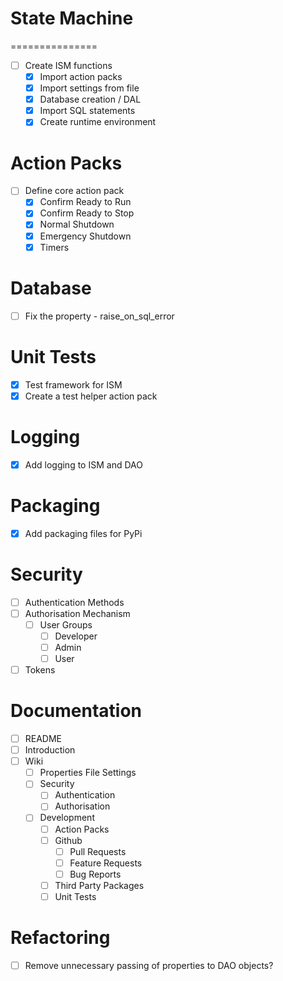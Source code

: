 # State Machine
===============
- [ ] Create ISM functions
  - [x] Import action packs
  - [x] Import settings from file
  - [x] Database creation / DAL
  - [x] Import SQL statements
  - [x] Create runtime environment

# Action Packs
- [ ] Define core action pack
    - [x] Confirm Ready to Run
    - [x] Confirm Ready to Stop
    - [x] Normal Shutdown
    - [x] Emergency Shutdown
    - [x] Timers

# Database
- [ ] Fix the property - raise_on_sql_error

# Unit Tests
- [x] Test framework for ISM
- [x] Create a test helper action pack

# Logging
- [x] Add logging to ISM and DAO

# Packaging
- [x] Add packaging files for PyPi

# Security
- [ ] Authentication Methods
- [ ] Authorisation Mechanism
  - [ ] User Groups
    - [ ] Developer
    - [ ] Admin
    - [ ] User
- [ ] Tokens

# Documentation
- [ ] README
- [ ] Introduction
- [ ] Wiki
  - [ ] Properties File Settings
  - [ ] Security
    - [ ] Authentication
    - [ ] Authorisation
  - [ ] Development
    - [ ] Action Packs
    - [ ] Github
      - [ ] Pull Requests
      - [ ] Feature Requests
      - [ ] Bug Reports
    - [ ] Third Party Packages
    - [ ] Unit Tests

# Refactoring
- [ ] Remove unnecessary passing of properties to DAO objects?